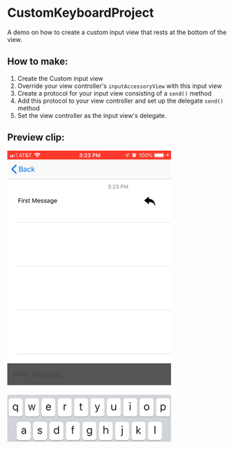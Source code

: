 # CustomKeyboardProject

A demo on how to create a custom input view that rests at the bottom of the view. 

## How to make:
1. Create the Custom input view
2. Override your view controller's `inputAccessoryView` with this input view
3. Create a protocol for your input view consisting of a `send()` method
4. Add this protocol to your view controller and set up the delegate `send()` method
5. Set the view controller as the input view's delegate.


## Preview clip:

![](https://github.com/wdesimini/CustomKeyboardProject/blob/master/CustomKeyboardProject/preview_clip.gif)
